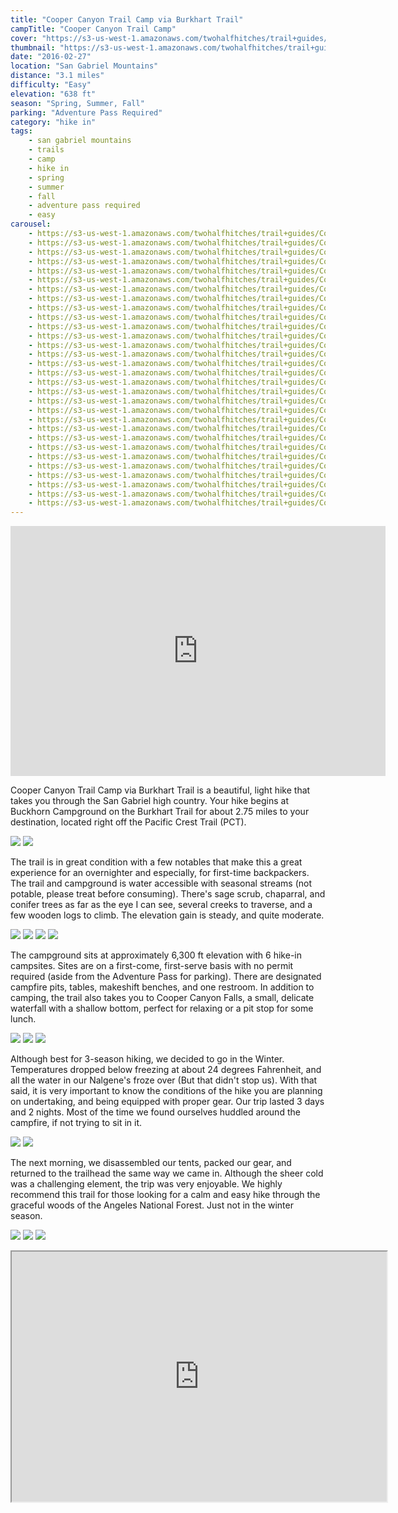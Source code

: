 ```yaml
---
title: "Cooper Canyon Trail Camp via Burkhart Trail"
campTitle: "Cooper Canyon Trail Camp"
cover: "https://s3-us-west-1.amazonaws.com/twohalfhitches/trail+guides/Cooper+Canyon/5J8A6582.jpg"
thumbnail: "https://s3-us-west-1.amazonaws.com/twohalfhitches/trail+guides/Cooper+Canyon/5J8A6582-thumbnail.jpg"
date: "2016-02-27"
location: "San Gabriel Mountains"
distance: "3.1 miles"
difficulty: "Easy"
elevation: "638 ft"
season: "Spring, Summer, Fall"
parking: "Adventure Pass Required"
category: "hike in"
tags:
    - san gabriel mountains
    - trails
    - camp
    - hike in
    - spring
    - summer
    - fall
    - adventure pass required
    - easy
carousel:
    - https://s3-us-west-1.amazonaws.com/twohalfhitches/trail+guides/Cooper+Canyon/5J8A6457.jpg
    - https://s3-us-west-1.amazonaws.com/twohalfhitches/trail+guides/Cooper+Canyon/5J8A6442.jpg
    - https://s3-us-west-1.amazonaws.com/twohalfhitches/trail+guides/Cooper+Canyon/5J8A6444.jpg
    - https://s3-us-west-1.amazonaws.com/twohalfhitches/trail+guides/Cooper+Canyon/5J8A6446.jpg
    - https://s3-us-west-1.amazonaws.com/twohalfhitches/trail+guides/Cooper+Canyon/5J8A6447.jpg
    - https://s3-us-west-1.amazonaws.com/twohalfhitches/trail+guides/Cooper+Canyon/5J8A6448.jpg
    - https://s3-us-west-1.amazonaws.com/twohalfhitches/trail+guides/Cooper+Canyon/5J8A6472.jpg
    - https://s3-us-west-1.amazonaws.com/twohalfhitches/trail+guides/Cooper+Canyon/5J8A6478.jpg
    - https://s3-us-west-1.amazonaws.com/twohalfhitches/trail+guides/Cooper+Canyon/5J8A6480.jpg
    - https://s3-us-west-1.amazonaws.com/twohalfhitches/trail+guides/Cooper+Canyon/5J8A6487.jpg
    - https://s3-us-west-1.amazonaws.com/twohalfhitches/trail+guides/Cooper+Canyon/5J8A6500.jpg
    - https://s3-us-west-1.amazonaws.com/twohalfhitches/trail+guides/Cooper+Canyon/5J8A6504.jpg
    - https://s3-us-west-1.amazonaws.com/twohalfhitches/trail+guides/Cooper+Canyon/5J8A6510.jpg
    - https://s3-us-west-1.amazonaws.com/twohalfhitches/trail+guides/Cooper+Canyon/5J8A6511.jpg
    - https://s3-us-west-1.amazonaws.com/twohalfhitches/trail+guides/Cooper+Canyon/5J8A6518.jpg
    - https://s3-us-west-1.amazonaws.com/twohalfhitches/trail+guides/Cooper+Canyon/5J8A6521.jpg
    - https://s3-us-west-1.amazonaws.com/twohalfhitches/trail+guides/Cooper+Canyon/5J8A6531.jpg
    - https://s3-us-west-1.amazonaws.com/twohalfhitches/trail+guides/Cooper+Canyon/5J8A6557.jpg
    - https://s3-us-west-1.amazonaws.com/twohalfhitches/trail+guides/Cooper+Canyon/5J8A6546.jpg
    - https://s3-us-west-1.amazonaws.com/twohalfhitches/trail+guides/Cooper+Canyon/5J8A6548.jpg
    - https://s3-us-west-1.amazonaws.com/twohalfhitches/trail+guides/Cooper+Canyon/5J8A6550.jpg
    - https://s3-us-west-1.amazonaws.com/twohalfhitches/trail+guides/Cooper+Canyon/5J8A6569.jpg
    - https://s3-us-west-1.amazonaws.com/twohalfhitches/trail+guides/Cooper+Canyon/5J8A6574.jpg
    - https://s3-us-west-1.amazonaws.com/twohalfhitches/trail+guides/Cooper+Canyon/5J8A6576.jpg
    - https://s3-us-west-1.amazonaws.com/twohalfhitches/trail+guides/Cooper+Canyon/5J8A6594.jpg
    - https://s3-us-west-1.amazonaws.com/twohalfhitches/trail+guides/Cooper+Canyon/5J8A6598.jpg
    - https://s3-us-west-1.amazonaws.com/twohalfhitches/trail+guides/Cooper+Canyon/5J8A6610.jpg
    - https://s3-us-west-1.amazonaws.com/twohalfhitches/trail+guides/Cooper+Canyon/5J8A6616.jpg
    - https://s3-us-west-1.amazonaws.com/twohalfhitches/trail+guides/Cooper+Canyon/5J8A6617.jpg
    - https://s3-us-west-1.amazonaws.com/twohalfhitches/trail+guides/Cooper+Canyon/5J8A6647.jpg
---
```


<iframe title="video" src="https://www.youtube.com/embed/lrGes6TzjuI" width="600" height="400" frameBorder="0" allowFullScreen></iframe>

<br>

Cooper Canyon Trail Camp via Burkhart Trail is a beautiful, light hike that takes you through the San Gabriel high country. Your hike begins at Buckhorn Campground on the Burkhart Trail for about 2.75 miles to your destination, located right off the Pacific Crest Trail (PCT).

![](https://s3-us-west-1.amazonaws.com/twohalfhitches/trail+guides/Cooper+Canyon/5J8A6450.jpg)
![](https://s3-us-west-1.amazonaws.com/twohalfhitches/trail+guides/Cooper+Canyon/5J8A6459.jpg)

The trail is in great condition with a few notables that make this a great experience for an overnighter and especially, for first-time backpackers. The trail and campground is water accessible with seasonal streams (not potable, please treat before consuming). There's sage scrub, chaparral, and conifer trees as far as the eye I can see, several creeks to traverse, and a few wooden logs to climb. The elevation gain is steady, and quite moderate.

![](https://s3-us-west-1.amazonaws.com/twohalfhitches/trail+guides/Cooper+Canyon/5J8A6462.jpg)
![](https://s3-us-west-1.amazonaws.com/twohalfhitches/trail+guides/Cooper+Canyon/5J8A6526.jpg)
![](https://s3-us-west-1.amazonaws.com/twohalfhitches/trail+guides/Cooper+Canyon/5J8A6484.jpg)
![](https://s3-us-west-1.amazonaws.com/twohalfhitches/trail+guides/Cooper+Canyon/5J8A6506.jpg)

The campground sits at approximately 6,300 ft elevation with 6 hike-in campsites. Sites are on a first-come, first-serve basis with no permit required (aside from the Adventure Pass for parking). There are designated campfire pits, tables, makeshift benches, and one restroom. In addition to camping, the trail also takes you to Cooper Canyon Falls, a small, delicate waterfall with a shallow bottom, perfect for relaxing or a pit stop for some lunch.

![](https://s3-us-west-1.amazonaws.com/twohalfhitches/trail+guides/Cooper+Canyon/5J8A6536.jpg)
![](https://s3-us-west-1.amazonaws.com/twohalfhitches/trail+guides/Cooper+Canyon/5J8A6522.jpg)
![](https://s3-us-west-1.amazonaws.com/twohalfhitches/trail+guides/Cooper+Canyon/5J8A6543.jpg)

Although best for 3-season hiking, we decided to go in the Winter. Temperatures dropped below freezing at about 24 degrees Fahrenheit, and all the water in our Nalgene's froze over (But that didn't stop us). With that said, it is very important to know the conditions of the hike you are planning on undertaking, and being equipped with proper gear. Our trip lasted 3 days and 2 nights. Most of the time we found ourselves huddled around the campfire, if not trying to sit in it.

![](https://s3-us-west-1.amazonaws.com/twohalfhitches/trail+guides/Cooper+Canyon/5J8A6513.jpg)
![](https://s3-us-west-1.amazonaws.com/twohalfhitches/trail+guides/Cooper+Canyon/5J8A6516.jpg)

The next morning, we disassembled our tents, packed our gear, and returned to the trailhead the same way we came in. Although the sheer cold was a challenging element, the trip was very enjoyable. We highly recommend this trail for those looking for a calm and easy hike through the graceful woods of the Angeles National Forest. Just not in the winter season.

![](https://s3-us-west-1.amazonaws.com/twohalfhitches/trail+guides/Cooper+Canyon/5J8A6578.jpg)
![](https://s3-us-west-1.amazonaws.com/twohalfhitches/trail+guides/Cooper+Canyon/5J8A6582.jpg)
![](https://s3-us-west-1.amazonaws.com/twohalfhitches/trail+guides/Cooper+Canyon/5J8A6627.jpg)

<iframe src="https://www.google.com/maps/d/embed?mid=14UUpeEHDWYhDo3IoMUTjW4WNkbc" width="600" height="400"></iframe>

<br><br>
